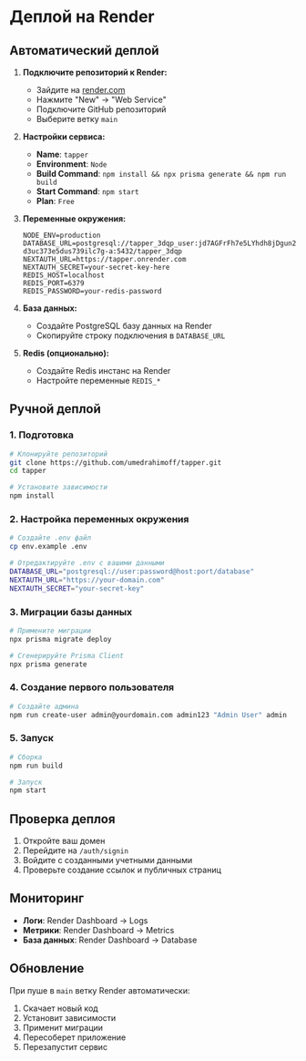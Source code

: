 # Деплой на Render

## Автоматический деплой

1. **Подключите репозиторий к Render:**
   - Зайдите на [render.com](https://render.com)
   - Нажмите "New" → "Web Service"
   - Подключите GitHub репозиторий
   - Выберите ветку `main`

2. **Настройки сервиса:**
   - **Name**: `tapper`
   - **Environment**: `Node`
   - **Build Command**: `npm install && npx prisma generate && npm run build`
   - **Start Command**: `npm start`
   - **Plan**: `Free`

3. **Переменные окружения:**
   ```
   NODE_ENV=production
   DATABASE_URL=postgresql://tapper_3dqp_user:jd7AGFrFh7e5LYhdh8jDgun2ArXmcrLP@dpg-d3uc373e5dus739ilc7g-a:5432/tapper_3dqp
   NEXTAUTH_URL=https://tapper.onrender.com
   NEXTAUTH_SECRET=your-secret-key-here
   REDIS_HOST=localhost
   REDIS_PORT=6379
   REDIS_PASSWORD=your-redis-password
   ```

4. **База данных:**
   - Создайте PostgreSQL базу данных на Render
   - Скопируйте строку подключения в `DATABASE_URL`

5. **Redis (опционально):**
   - Создайте Redis инстанс на Render
   - Настройте переменные `REDIS_*`

## Ручной деплой

### 1. Подготовка
```bash
# Клонируйте репозиторий
git clone https://github.com/umedrahimoff/tapper.git
cd tapper

# Установите зависимости
npm install
```

### 2. Настройка переменных окружения
```bash
# Создайте .env файл
cp env.example .env

# Отредактируйте .env с вашими данными
DATABASE_URL="postgresql://user:password@host:port/database"
NEXTAUTH_URL="https://your-domain.com"
NEXTAUTH_SECRET="your-secret-key"
```

### 3. Миграции базы данных
```bash
# Примените миграции
npx prisma migrate deploy

# Сгенерируйте Prisma Client
npx prisma generate
```

### 4. Создание первого пользователя
```bash
# Создайте админа
npm run create-user admin@yourdomain.com admin123 "Admin User" admin
```

### 5. Запуск
```bash
# Сборка
npm run build

# Запуск
npm start
```

## Проверка деплоя

1. Откройте ваш домен
2. Перейдите на `/auth/signin`
3. Войдите с созданными учетными данными
4. Проверьте создание ссылок и публичных страниц

## Мониторинг

- **Логи**: Render Dashboard → Logs
- **Метрики**: Render Dashboard → Metrics
- **База данных**: Render Dashboard → Database

## Обновление

При пуше в `main` ветку Render автоматически:
1. Скачает новый код
2. Установит зависимости
3. Применит миграции
4. Пересоберет приложение
5. Перезапустит сервис

